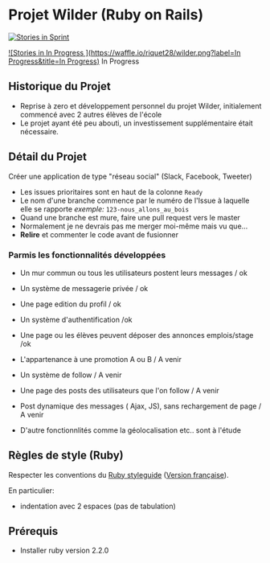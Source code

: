 # Projet Wilder (Ruby on Rails)

[![Stories in Sprint](https://waffle.io/riquet28/wilder.png?label=sprint&title=Sprint)](https://badge.waffle.io/riquet28/wilder)

[![Stories in In Progress ](https://waffle.io/riquet28/wilder.png?label=In Progress&title=In Progress)](https://badge.waffle.io/riquet28/wilder)
In Progress  


## Historique du Projet

* Reprise à zero et développement personnel du projet Wilder, initialement commencé avec 2 autres élèves de l'école
* Le projet ayant été peu abouti, un investissement supplémentaire était nécessaire.

## Détail du Projet

Créer une application de type "réseau social" (Slack, Facebook, Tweeter)

* Les issues prioritaires sont en haut de la colonne `Ready`
* Le nom d'une branche commence par le numéro de l'Issue à laquelle elle se rapporte
  *exemple:* `123-nous_allons_au_bois`
* Quand une branche est mure, faire une pull request vers le master
* Normalement je ne devrais pas me merger moi-même mais vu que...
* **Relire** et commenter le code avant de fusionner

### Parmis les fonctionnalités développées

* Un mur commun ou tous les utilisateurs postent leurs messages / ok
* Un système de messagerie privée / ok
* Une page edition du profil / ok
* Un système d'authentification /ok
* Une page ou les élèves peuvent déposer des annonces emplois/stage /ok
* L'appartenance à une promotion A ou B / A venir
* Un système de follow / A venir
* Une page des posts des utilisateurs que l'on follow / A venir
* Post dynamique des messages ( Ajax, JS), sans rechargement de page / A venir

* D'autre fonctionnlités comme la géolocalisation etc.. sont à l'étude

## Règles de style (Ruby)

Respecter les conventions du [Ruby styleguide](https://github.com/bbatsov/ruby-style-guide#prelude)
([Version
française](https://github.com/gauthier-delacroix/ruby-style-guide/blob/master/README-frFR.md)).

En particulier:
* indentation avec 2 espaces (pas de tabulation)

## Prérequis

* Installer ruby version 2.2.0


